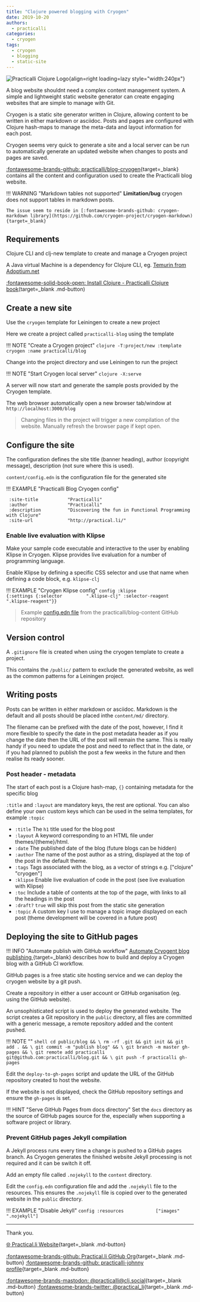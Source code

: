 ```yaml
---
title: "Clojure powered blogging with Cryogen"
date: 2019-10-20
authors:
  - practicalli
categories:
  - cryogen
tags:
  - cryogen
  - blogging
  - static-site
---
```


![Practicalli Clojure Logo](https://github.com/practicalli/graphic-design/blob/live/topic-images/cryogen-logo-name.png?raw=true){align=right loading=lazy style="width:240px"}

A blog website shouldnt need a complex content management system. A simple and lightweight static website generator can create engaging websites that are simple to manage with Git.

Cryogen is a static site generator written in Clojure, allowing content to be written in either markdown or asciidoc.  Posts and pages are configured with Clojure hash-maps to manage the meta-data and layout information for each post.

Cryogen seems very quick to generate a site and a local server can be run to automatically generate an updated website when changes to posts and pages are saved.

<!-- more -->

[:fontawesome-brands-github: practicalli/blog-cryogen](https://github.com/practicalli/blog-cryogen/){target=_blank} contains all the content and configuration used to create the Practicalli blog website.

!!! WARNING "Markdown tables not supported"
    **Limitation/bug** cryogen does not support tables in markdown posts.

    The issue seem to reside in [:fontawesome-brands-github: cryogen-markdown library](https://github.com/cryogen-project/cryogen-markdown){target=_blank}


## Requirements

Clojure CLI and clj-new template to create and manage a Cryogen project

A Java virtual Machine is a dependency for Clojure CLI, eg. [Temurin from Adoptium.net](https://adoptium.net/)

[:fontawesome-solid-book-open: Install Clojure - Practicalli Clojure book](https://practical.li/clojure/install/)(target=_blank .md-button)

## Create a new site

Use the `cryogen` template for Leiningen to create a new project

Here we create a project called `practicalli-blog` using the template

!!! NOTE "Create a Cryogen project"
    ```
    clojure -T:project/new :template cryogen :name practicalli/blog
    ```

Change into the project directory and use Leiningen to run the project

!!! NOTE "Start Cryogen local server"
    ```
    clojure -X:serve
    ```

A server will now start and generate the sample posts provided by the Cryogen template.

The web browser automatically open a new browser tab/window at `http://localhost:3000/blog`

> Changing files in the project will trigger a new compilation of the website. Manually refresh the browser page if kept open.


## Configure the site

The configuration defines the site title (banner heading), author (copyright message), description (not sure where this is used).

`content/config.edn` is the configuration file for the generated site

!!! EXAMPLE "Practicalli Blog Cryogen config"
```config
 :site-title           "Practicalli"
 :author               "Practicalli"
 :description          "Discovering the fun in Functional Programming with Clojure"
 :site-url             "http://practical.li/"
```


### Enable live evaluation with Klipse

Make your sample code executable and interactive to the user by enabling Klipse in Cryogen. Klipse provides live evaluation for a number of programming language.

Enable Klipse by defining a specific CSS selector and use that name when defining a code block, e.g. ```klipse-clj```

!!! EXAMPLE "Cryogen Klipse config"
    ```config
     :klipse               {:settings {:selector         ".klipse-clj"
                                       :selector-reagent ".klipse-reagent"}}
    ```

> Example [config.edn file](https://github.com/practicalli/blog-content/blob/master/content/config.edn) from the practicalli/blog-content GitHub repository


## Version control

A `.gitignore` file is created when using the cryogen template to create a project.

This contains the `/public/` pattern to exclude the generated website, as well as the common patterns for a Leiningen project.


## Writing posts

Posts can be written in either markdown or asciidoc.  Markdown is the default and all posts should be placed inthe `content/md/` directory.

The filename can be prefixed with the date of the post, however, I find it more flexible to specify the date in the post metadata header as if you change the date then the URL of the post will remain the same.  This is really handy if you need to update the post and need to reflect that in the date, or if you had planned to publish the post a few weeks in the future and then realise its ready sooner.

### Post header - metadata

The start of each post is a Clojure hash-map, `{}` containing metadata for the specific blog

`:title` and `:layout` are mandatory keys, the rest are optional.  You can also define your own custom keys which can be used in the selma templates, for example `:topic`

* `:title`   The `h1` title used for the blog post
* `:layout`  A keyword corresponding to an HTML file under themes/{theme}/html.
* `:date`    The published date of the blog  (future blogs can be hidden)
* `:author`  The name of the post author as a string, displayed at the top of the post in the default theme.
* `:tags`    Tags associated with the blog, as a vector of strings e.g. ["clojure" "cryogen"]
* `:klipse`  Enable live evaluation of code in the post (see live evaluation with Klipse)
* `:toc`     Include a table of contents at the top of the page, with links to all the headings in the post
* `:draft?`  `true` will skip this post from the static site generation
* `:topic`   A custom key I use to manage a topic image displayed on each post (theme development will be covered in a future post)


## Deploying the site to GitHub pages

!!! INFO "Automate publish with GitHub workflow"
    [Automate Cryogent blog publishing ](./automate-cryogen-clojure-blog-with-github-actions.md){target=_blank} describes how to build and deploy a Cryogen blog with a GitHub CI workflow.

GitHub pages is a free static site hosting service and we can deploy the cryogen website by a git push.

Create a repository in either a user account or GitHub organisation (eg. using the GitHub website).

An unsophisticated script is used to deploy the generated website.  The script creates a Git repository in the `public` directory, all files are committed with a generic message, a remote repository added and the content pushed.

!!! NOTE ""
    ```shell
    cd public/blog && \
    rm -rf .git && git init && git add . && \
    git commit -m "publish blog" && \
    git branch -m master gh-pages && \
    git remote add practicalli git@github.com:practicalli/blog.git && \
    git push -f practicalli gh-pages
    ```

Edit the `deploy-to-gh-pages` script and update the URL of the GitHub repository created to host the website.

If the website is not displayed, check the GitHub repository settings and ensure the `gh-pages` is set.

!!! HINT "Serve GitHub Pages from docs directory"
    Set the `docs` directory as the source of GitHub pages source for the, especially when supporting a software project or library.

### Prevent GitHub pages Jekyll compilation

A Jekyll process runs every time a change is pushed to a GitHub pages branch.  As Cryogen generates the finished website Jekyll processing is not required and it can be switch it off.

Add an empty file called `.nojekyll` to the `content` directory.

Edit the `config.edn` configuration file and add the `.nojekyll` file to the resources.  This ensures the `.nojekyll` file is copied over to the generated website in the `public` directory.

!!! EXAMPLE "Disable Jekyll"
    ```config
     :resources            ["images" ".nojekyll"]
    ```

---
Thank you.

[:globe_with_meridians: Practical.li Website](https://practical.li){target=_blank .md-button}

[:fontawesome-brands-github: Practical.li GitHub Org](https://github.com/practicalli){target=_blank .md-button}
[:fontawesome-brands-github: practicalli-johnny profile](https://github.com/practicalli-johnny){target=_blank .md-button}

[:fontawesome-brands-mastodon: @practicalli@clj.social](https://clj.social/@practicalli){target=_blank .md-button}
[:fontawesome-brands-twitter: @practical_li](https://twitter.com/practcial_li){target=_blank .md-button}
